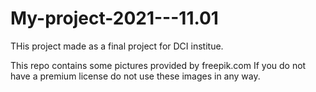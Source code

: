 # My-project-2021---11.01
 
THis project made as a final project for DCI institue.

This repo contains some pictures provided by freepik.com If you do not have a premium license do not use these images in any way.
